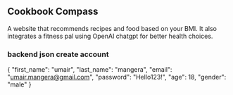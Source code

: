 ## Cookbook Compass

A website that recommends recipes and food based on your BMI. It also integrates a fitness pal using OpenAI chatgpt for better health choices.

### backend json create account

{
"first_name": "umair",
"last_name": "mangera",
"email": "umair.mangera@gmail.com",
"password": "Hello123!",
"age": 18,
"gender": "male"
}
